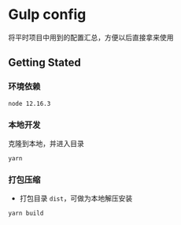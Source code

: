 # Gulp config

将平时项目中用到的配置汇总，方便以后直接拿来使用

## Getting Stated

### 环境依赖

```
node 12.16.3
```

### 本地开发

克隆到本地，并进入目录

```shell
yarn
```

### 打包压缩

- 打包目录 `dist`，可做为本地解压安装

```shell
yarn build
```